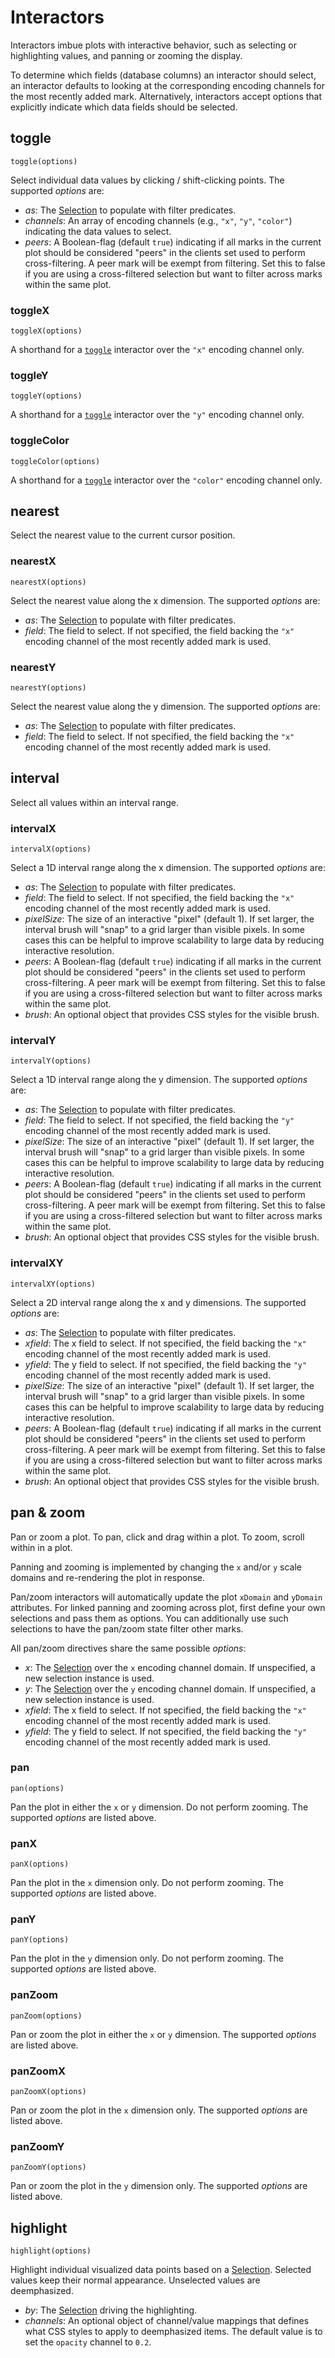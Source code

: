 # Interactors

Interactors imbue plots with interactive behavior, such as selecting or highlighting values, and panning or zooming the display.

To determine which fields (database columns) an interactor should select, an interactor defaults to looking at the corresponding encoding channels for the most recently added mark.
Alternatively, interactors accept options that explicitly indicate which data fields should be selected.

## toggle

`toggle(options)`

Select individual data values by clicking / shift-clicking points. The supported _options_ are:

- _as_: The [Selection](../core/selection) to populate with filter predicates.
- _channels_: An array of encoding channels (e.g., `"x"`, `"y"`, `"color"`) indicating the data values to select.
- _peers_: A Boolean-flag (default `true`) indicating if all marks in the current plot should be considered "peers" in the clients set used to perform cross-filtering. A peer mark will be exempt from filtering. Set this to false if you are using a cross-filtered selection but want to filter across marks within the same plot.

### toggleX

`toggleX(options)`

A shorthand for a [`toggle`](#toggle) interactor over the `"x"` encoding channel only.

### toggleY

`toggleY(options)`

A shorthand for a [`toggle`](#toggle) interactor over the `"y"` encoding channel only.


### toggleColor

`toggleColor(options)`

A shorthand for a [`toggle`](#toggle) interactor over the `"color"` encoding channel only.

## nearest

Select the nearest value to the current cursor position.

### nearestX

`nearestX(options)`

Select the nearest value along the x dimension. The supported _options_ are:

- _as_: The [Selection](../core/selection) to populate with filter predicates.
- _field_: The field to select. If not specified, the field backing the `"x"` encoding channel of the most recently added mark is used.

### nearestY

`nearestY(options)`

Select the nearest value along the y dimension. The supported _options_ are:

- _as_: The [Selection](../core/selection) to populate with filter predicates.
- _field_: The field to select. If not specified, the field backing the `"x"` encoding channel of the most recently added mark is used.

## interval

Select all values within an interval range.

### intervalX

`intervalX(options)`

Select a 1D interval range along the x dimension. The supported _options_ are:

- _as_: The [Selection](../core/selection) to populate with filter predicates.
- _field_: The field to select. If not specified, the field backing the `"x"` encoding channel of the most recently added mark is used.
- _pixelSize_: The size of an interactive "pixel" (default 1). If set larger, the interval brush will "snap" to a grid larger than visible pixels. In some cases this can be helpful to improve scalability to large data by reducing interactive resolution.
- _peers_: A Boolean-flag (default `true`) indicating if all marks in the current plot should be considered "peers" in the clients set used to perform cross-filtering. A peer mark will be exempt from filtering. Set this to false if you are using a cross-filtered selection but want to filter across marks within the same plot.
- _brush_: An optional object that provides CSS styles for the visible brush.

### intervalY

`intervalY(options)`

Select a 1D interval range along the y dimension. The supported _options_ are:

- _as_: The [Selection](../core/selection) to populate with filter predicates.
- _field_: The field to select. If not specified, the field backing the `"y"` encoding channel of the most recently added mark is used.
- _pixelSize_: The size of an interactive "pixel" (default 1). If set larger, the interval brush will "snap" to a grid larger than visible pixels. In some cases this can be helpful to improve scalability to large data by reducing interactive resolution.
- _peers_: A Boolean-flag (default `true`) indicating if all marks in the current plot should be considered "peers" in the clients set used to perform cross-filtering. A peer mark will be exempt from filtering. Set this to false if you are using a cross-filtered selection but want to filter across marks within the same plot.
- _brush_: An optional object that provides CSS styles for the visible brush.

### intervalXY

`intervalXY(options)`

Select a 2D interval range along the x and y dimensions. The supported _options_ are:

- _as_: The [Selection](../core/selection) to populate with filter predicates.
- _xfield_: The x field to select. If not specified, the field backing the `"x"` encoding channel of the most recently added mark is used.
- _yfield_: The y field to select. If not specified, the field backing the `"y"` encoding channel of the most recently added mark is used.
- _pixelSize_: The size of an interactive "pixel" (default 1). If set larger, the interval brush will "snap" to a grid larger than visible pixels. In some cases this can be helpful to improve scalability to large data by reducing interactive resolution.
- _peers_: A Boolean-flag (default `true`) indicating if all marks in the current plot should be considered "peers" in the clients set used to perform cross-filtering. A peer mark will be exempt from filtering. Set this to false if you are using a cross-filtered selection but want to filter across marks within the same plot.
- _brush_: An optional object that provides CSS styles for the visible brush.

## pan & zoom

Pan or zoom a plot.
To pan, click and drag within a plot.
To zoom, scroll within in a plot.

Panning and zooming is implemented by changing the `x` and/or `y` scale domains and re-rendering the plot in response.

Pan/zoom interactors will automatically update the plot `xDomain` and `yDomain` attributes.
For linked panning and zooming across plot, first define your own selections and pass them as options.
You can additionally use such selections to have the pan/zoom state filter other marks.

All pan/zoom directives share the same possible _options_:

- _x_: The [Selection](../core/selection) over the `x` encoding channel domain. If unspecified, a new selection instance is used.
- _y_: The [Selection](../core/selection) over the `y` encoding channel domain. If unspecified, a new selection instance is used.
- _xfield_: The x field to select. If not specified, the field backing the `"x"` encoding channel of the most recently added mark is used.
- _yfield_: The y field to select. If not specified, the field backing the `"y"` encoding channel of the most recently added mark is used.

### pan

`pan(options)`

Pan the plot in either the `x` or `y` dimension.
Do not perform zooming.
The supported _options_ are listed above.

### panX

`panX(options)`

Pan the plot in the `x` dimension only.
Do not perform zooming.
The supported _options_ are listed above.

### panY

`panY(options)`

Pan the plot in the `y` dimension only.
Do not perform zooming.
The supported _options_ are listed above.

### panZoom

`panZoom(options)`

Pan or zoom the plot in either the `x` or `y` dimension.
The supported _options_ are listed above.

### panZoomX

`panZoomX(options)`

Pan or zoom the plot in the `x` dimension only.
The supported _options_ are listed above.

### panZoomY

`panZoomY(options)`

Pan or zoom the plot in the `y` dimension only.
The supported _options_ are listed above.


## highlight

`highlight(options)`

Highlight individual visualized data points based on a [Selection](../core/selection).
Selected values keep their normal appearance.
Unselected values are deemphasized.

- _by_: The [Selection](../core/selection) driving the highlighting.
- _channels_: An optional object of channel/value mappings that defines what CSS styles to apply to deemphasized items. The default value is to set the `opacity` channel to `0.2`.
